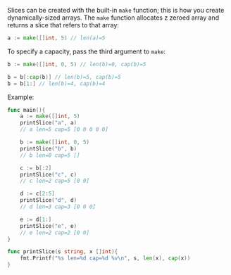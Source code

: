 Slices can be created with the built-in `make` function; this is how you create dynamically-sized arrays.
The `make` function allocates z zeroed array and returns a slice that refers to that array:
```go
a := make([]int, 5) // len(a)=5
```

To specify a capacity, pass the third argument to `make`:
```go
b := make([]int, 0, 5) // len(b)=0, cap(b)=5

b = b[:cap(b)] // len(b)=5, cap(b)=5
b = b[1:] // len(b)=4, cap(b)=4
```

Example:
```go
func main(){
	a := make([]int, 5)
	printSlice("a", a)
	// a len=5 cap=5 [0 0 0 0 0]

	b := make([]int, 0, 5)
	printSlice("b", b)
	// b len=0 cap=5 []

	c := b[:2]
	printSlice("c", c)
	// c len=2 cap=5 [0 0]

	d := c[2:5]
	printSlice("d", d)
	// d len=3 cap=3 [0 0 0]

	e := d[1:]
	printSlice("e", e)
	// e len=2 cap=2 [0 0]
}

func printSlice(s string, x []int){
	fmt.Printf("%s len=%d cap=%d %v\n", s, len(x), cap(x))
}
```